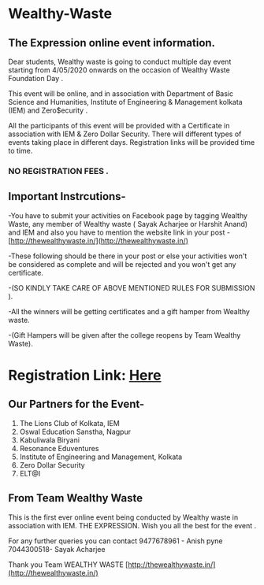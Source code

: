 # Wealthy-Waste
## The Expression online event information.

Dear students,
Wealthy waste is going to conduct multiple day event starting from 4/05/2020 onwards on the occasion of Wealthy Waste Foundation Day .

This event will be online, and in association with Department of Basic Science  and Humanities,  Institute of Engineering & Management kolkata (IEM) and Zero$ecurity .

All the participants of this event will be provided with a Certificate in association with IEM & Zero Dollar Security. There will different types of events taking place in different days. Registration links will be provided time to time. 

### NO REGISTRATION FEES . 

## Important Instrcutions-

-You have to submit your activities on Facebook page  by tagging Wealthy Waste, any member of Wealthy waste ( Sayak Acharjee or Harshit Anand) and IEM and also you have to mention the website link in your post - [http://thewealthywaste.in/](http://thewealthywaste.in/) 

-These following should be there in your post or else your activities won't be considered as complete and will be rejected and you won't get any certificate.

-(SO KINDLY TAKE CARE OF ABOVE MENTIONED RULES FOR SUBMISSION ).

-All the winners will be getting certificates and a gift hamper from Wealthy waste.

-(Gift Hampers will be given after the college reopens by Team Wealthy Waste).

# Registration Link: [Here](https://forms.gle/rF6JFcNoUmoKRtZR7)

## Our Partners for the Event-
1. The Lions Club of Kolkata, IEM
2. Oswal Education Sanstha, Nagpur
3. Kabuliwala Biryani
4. Resonance Eduventures
5. Institute of Engineering and Management, Kolkata
6. Zero Dollar Security
7. ELT@I


## From Team Wealthy Waste
This is the first ever online event being conducted by Wealthy waste in association with IEM.
THE EXPRESSION.
Wish you all the best for the event .

For any further queries you can contact 
9477678961 - Anish pyne
7044300518- Sayak Acharjee

Thank you 
Team WEALTHY WASTE
[http://thewealthywaste.in/](http://thewealthywaste.in/)

